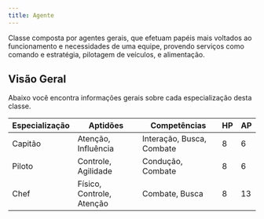 ```yaml
---
title: Agente
---
```


Classe composta por agentes gerais, que efetuam papéis mais voltados ao funcionamento e necessidades de uma equipe, provendo serviços como comando e estratégia, pilotagem de veículos, e alimentação.

## Visão Geral

Abaixo você encontra informações gerais sobre cada especialização desta classe.

| Especialização | Aptidões                  | Competências              | HP  | AP  |
| -------------- | ------------------------- | ------------------------- | --- | --- |
| Capitão        | Atenção, Influência       | Interação, Busca, Combate | 8   | 6   |
| Piloto         | Controle, Agilidade       | Condução, Combate         | 8   | 6   |
| Chef           | Físico, Controle, Atenção | Combate, Busca            | 8   | 13  |
